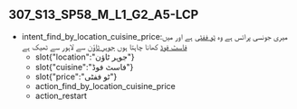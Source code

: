 ## 307_S13_SP58_M_L1_G2_A5-LCP
* intent_find_by_location_cuisine_price:میری جونسی پرائس ہے وہ [ٹو ففٹی](price) ہے اور میں [فاسٹ فوڈ](cuisine) کھانا چاہتا ہوں [جوہر ٹاؤن](location) سے لاہور سے ٹھیک ہے
	- slot{"location":"جوہر ٹاؤن"}
	- slot{"cuisine":"فاسٹ فوڈ"}
	- slot{"price":"ٹو ففٹی"}
	- action_find_by_location_cuisine_price
	- action_restart